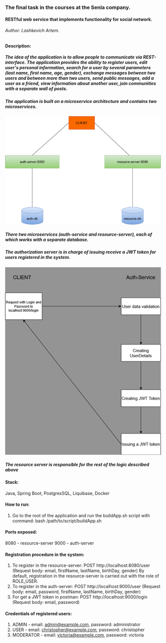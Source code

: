 ### The final task in the courses at the Senla company.

#### RESTful web service that implements functionality for social network.

###### Author: Lashkevich Artem.

#### Description:

##### The idea of the application is to allow people to communicate via REST-interface. The application provides the ability to register users, edit user's personal information, search for a user by several parameters (last name, first name, age, gender), exchange messages between two users and between more than two users, send public messages, add a user as a friend, view information about another user, join communities with a separate wall of posts.

##### The application is built on a microservice architecture and contains two microservices.

![microservice interaction scheme](images/application-schema.png)

##### There two microservices (auth-service and resource-server), each of which works with a separate database.

##### The authorization server is in charge of issuing receive a JWT token for users registered in the system.

![authentication-schema](images/authentication-schema.png)

##### The resource server is responsible for the rest of the logic described above

#### Stack:

Java, Spring Boot, PostgresSQL, Liquibase, Docker

#### How to run:

1. Go to the root of the application and run the buildApp.sh script with command:
bash /path/to/script/buildApp.sh

#### Ports exposed:

8080 - resource-server
9000 - auth-server

#### Registration procedure in the system:

1. To register in the resource-server: POST http://localhost:8080/user (Request body: email, firstName, lastName, birthDay, gender)
   By default, registration in the resource-server is carried out with the role of ROLE_USER.
2. To register in the auth-server: POST http://localhost:9000/user (Request body: email, password, firstName, lastName, birthDay, gender)
3. For get a JWT token in postman: POST http://localhost:9000/login (Request body: email, password)

#### Credentials of registered users:

1. ADMIN - email: admin@example.com, password: administrator
2. USER - email: christopher@example.com, password: christopher
3. MODERATOR - email: victoria@example.com, password: victoria

